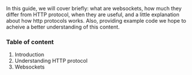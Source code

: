 
In this guide, we will cover briefly: what are websockets, how much they differ from HTTP protocol, when they are useful, and a little explanation about how http protocols works. Also, providing example code we hope to acheive a better understanding of this content.

### Table of content

1. Introduction  
2. Understanding HTTP protocol 
3. Websockets

